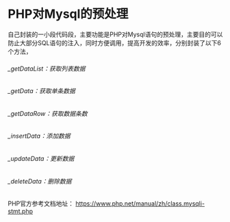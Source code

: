 # PHP对Mysql的预处理
自己封装的一小段代码段，主要功能是PHP对Mysql语句的预处理，主要目的可以防止大部分SQL语句的注入，同时方便调用，提高开发的效率，分别封装了以下6个方法，
###### _getDataList：获取列表数据
###### _getData：获取单条数据
###### _getDataRow：获取数据条数
###### _insertData：添加数据
###### _updateData：更新数据
###### _deleteData：删除数据
PHP官方参考文档地址：
https://www.php.net/manual/zh/class.mysqli-stmt.php
